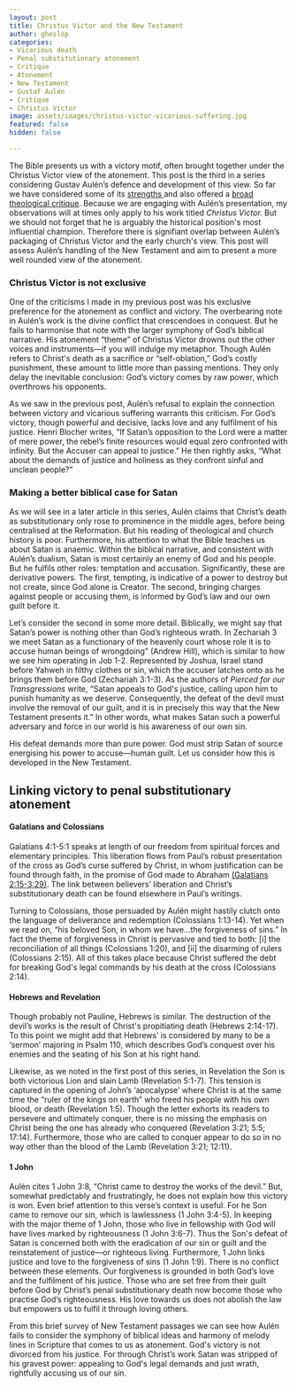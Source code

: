 ```yaml
---
layout: post
title: Christus Victor and the New Testament
author: gheslop
categories:
- Vicarious death
- Penal substitutionary atonement
- Critique
- Atonement
- New Testament
- Gustaf Aulén
- Critique
- Christus Victor
image: assets/images/christus-victor-vicarious-suffering.jpg
featured: false
hidden: false

---
```

The Bible presents us with a victory motif, often brought together under the Christus Victor view of the atonement. This post is the third in a series considering Gustav Aulén’s defence and development of this view. So far we have considered some of its [strengths ](https://rekindle.co.za/content/2020-07-01-christus-victor-strengths "Retrieving Christus Victor")and also offered a [broad theological critique](https://rekindle.co.za/content/2020-07-08-critique-christus-victor "Critiquing Christus Victor "). Because we are engaging with Aulén’s presentation, my observations will at times only apply to his work titled _Christus Victor._ But we should not forget that he is arguably the historical position's most influential champion. Therefore there is signifiant overlap between Aulén’s packaging of Christus Victor and the early church's view. This post will assess Aulén’s handling of the New Testament and aim to present a more well rounded view of the atonement.

### Christus Victor is not exclusive

One of the criticisms I made in my previous post was his exclusive preference for the atonement as conflict and victory. The overbearing note in Aulén’s work is the divine conflict that crescendoes in conquest. But he fails to harmonise that note with the larger symphony of God’s biblical narrative. His atonement “theme” of Christus Victor drowns out the other voices and instruments—if you will indulge my metaphor. Though Aulén refers to Christ's death as a sacrifice or “self-oblation,” God’s costly punishment, these amount to little more than passing mentions. They only delay the inevitable conclusion: God’s victory comes by raw power, which overthrows his opponents.

As we saw in the previous post, Aulén’s refusal to explain the connection between victory and vicarious suffering warrants this criticism. For God’s victory, though powerful and decisive, lacks love and any fulfilment of his justice. Henri Blocher writes, “If Satan’s opposition to the Lord were a matter of mere power, the rebel’s finite resources would equal zero confronted with infinity. But the Accuser can appeal to justice.” He then rightly asks, “What about the demands of justice and holiness as they confront sinful and unclean people?”

### Making a better biblical case for Satan

As we will see in a later article in this series, Aulén claims that Christ’s death as substitutionary only rose to prominence in the middle ages, before being centralised at the Reformation. But his reading of theological and church history is poor. Furthermore, his attention to what the Bible teaches us about Satan is anaemic. Within the biblical narrative, and consistent with Aulén’s dualism, Satan is most certainly an enemy of God and his people. But he fulfils other roles: temptation and accusation. Significantly, these are derivative powers. The first, tempting, is indicative of a power to destroy but not create, since God alone is Creator. The second, bringing charges against people or accusing them, is informed by God’s law and our own guilt before it.

Let’s consider the second in some more detail. Biblically, we might say that Satan’s power is nothing other than God’s righteous wrath. In Zechariah 3 we meet Satan as a functionary of the heavenly court whose role it is to accuse human beings of wrongdoing” (Andrew Hill), which is similar to how we see him operating in Job 1-2. Represented by Joshua, Israel stand before Yahweh in filthy clothes or sin, which the accuser latches onto as he brings them before God (Zechariah 3:1-3). As the authors of _Pierced for our Transgressions_ write, “Satan appeals to God's justice, calling upon him to punish humanity as we deserve. Consequently, the defeat of the devil must involve the removal of our guilt, and it is in precisely this way that the New Testament presents it.” In other words, what makes Satan such a powerful adversary and force in our world is his awareness of our own sin.

His defeat demands more than pure power. God must strip Satan of source energising his power to accuse—human guilt. Let us consider how this is developed in the New Testament.

## Linking victory to penal substitutionary atonement

#### Galatians and Colossians

Galatians 4:1-5:1 speaks at length of our freedom from spiritual forces and elementary principles. This liberation flows from Paul’s robust presentation of the cross as God’s curse suffered by Christ, in whom justification can be found through faith, in the promise of God made to Abraham [(Galatians 2:15-3:29)](https://rekindle.co.za/content/galatians-faith-in-christ-or-the-faithfulness-of-christ/ "Faith in Christ"). The link between believers’ liberation and Christ’s substitutionary death can be found elsewhere in Paul’s writings.

Turning to Colossians, those persuaded by Aulén might hastily clutch onto the language of deliverance and redemption (Colossians 1:13-14). Yet when we read on, “his beloved Son, in whom we have…the forgiveness of sins.” In fact the theme of forgiveness in Christ is pervasive and tied to both: \[i\] the reconciliation of all things (Colossians 1:20), and \[ii\] the disarming of rulers (Colossians 2:15). All of this takes place because Christ suffered the debt for breaking God's legal commands by his death at the cross (Colossians 2:14).

#### Hebrews and Revelation

Though probably not Pauline, Hebrews is similar. The destruction of the devil’s works is the result of Christ's propitiating death (Hebrews 2:14-17). To this point we might add that Hebrews’ is considered by many to be a ‘sermon’ majoring in Psalm 110, which describes God’s conquest over his enemies and the seating of his Son at his right hand.

Likewise, as we noted in the first post of this series, in Revelation the Son is both victorious Lion and slain Lamb (Revelation 5:1-7). This tension is captured in the opening of John’s ‘apocalypse’ where Christ is at the same time the “ruler of the kings on earth” who freed his people with his own blood, or death (Revelation 1:5). Though the letter exhorts its readers to persevere and ultimately conquer, there is no missing the emphasis on Christ being the one has already who conquered (Revelation 3:21; 5:5; 17:14). Furthermore, those who are called to conquer appear to do so in no way other than the blood of the Lamb (Revelation 3:21; 12:11).

#### 1 John

Aulén cites 1 John 3:8, “Christ came to destroy the works of the devil.” But, somewhat predictably and frustratingly, he does not explain how this victory is won. Even brief attention to this verse’s context is useful. For he Son came to remove our sin, which is lawlessness (1 John 3:4-5). In keeping with the major theme of 1 John, those who live in fellowship with God will have lives marked by righteousness (1 John 3:6-7). Thus the Son's defeat of Satan is concerned both with the eradication of our sin or guilt and the reinstatement of justice—or righteous living. Furthermore, 1 John links justice and love to the forgiveness of sins (1 John 1:9). There is no conflict between these elements. Our forgiveness is grounded in both God’s love and the fulfilment of his justice. Those who are set free from their guilt before God by Christ’s penal substitutionary death now become those who practise God’s righteousness. His love towards us does not abolish the law but empowers us to fulfil it through loving others.

From this brief survey of New Testament passages we can see how Aulén fails to consider the symphony of biblical ideas and harmony of melody lines in Scripture that comes to us as atonement. God's victory is not divorced from his justice. For through Christ’s work Satan was stripped of his gravest power: appealing to God's legal demands and just wrath, rightfully accusing us of our sin.